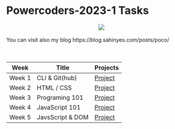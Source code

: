 # Powercoders-2023-1 Tasks

<div align="center">
    <img src="https://www.filepicker.io/api/file/GbYiJppTxiv61hWAL3o9">

<br>
<br>

</div>
You can visit also my blog https://blog.sahinyes.com/posts/poco/


<br>
<br>
<br>
<div align="center">

| Week | Title | Projects|
|-----|-------|-------|
|Week 1|CLI & Git(hub) | [Project](https://github.com/denysbelskiy/game)
|Week 2|HTML / CSS| [Project](https://github.com/sahinyes/poCo2023-1/tree/main/Week2)
|Week 3|Programing 101| [Project](https://github.com/sahinyes/poCo2023-1/tree/main/week3)
|Week 4|JavaScript 101| [Project](https://github.com/sahinyes/poCo2023-1/tree/main/week4)
|Week 5|JavsScript & DOM| [Project](https://github.com/sahinyes/poCo2023-1/tree/main/week5)

</div>

